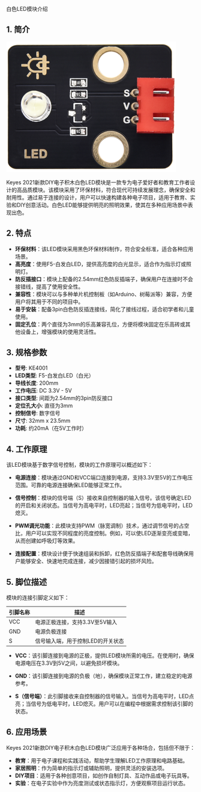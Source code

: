 白色LED模块介绍

## 1. 简介
![](media/e88a10ff697c85cf2c87aa2cff68ef5c.png)

Keyes 2021新款DIY电子积木白色LED模块是一款专为电子爱好者和教育工作者设计的高品质模块。该模块采用了环保材料，符合现代可持续发展理念，确保安全和耐用性。通过易于连接的设计，用户可以快速构建各种电子项目，适用于教育、实验和DIY创意活动。白色LED能够提供明亮的照明效果，使其在多种应用场景中表现出色。

## 2. 特点

- **环保材料**：该LED模块采用黑色环保材料制作，符合安全标准，适合各种应用场景。
- **高亮度**：使用F5-白发白LED，提供高亮度的白光显示，适合作为指示灯或照明灯。
- **防反插接口**：模块上配备的2.54mm红色防反插端子，确保用户在连接时不会接错线，提高了使用安全性。
- **兼容性**：模块可以与多种单片机控制板（如Arduino、树莓派等）兼容，方便用户将其用于不同的项目中。
- **易于安装**：配备3pin白色防反插连接线，简化了接线过程，适合初学者和儿童使用。
- **固定孔位**：两个直径为3mm的乐高兼容孔位，方便将模块固定在乐高砖或其他设备上，增强模块的使用灵活性。

## 3. 规格参数

- **型号**: KE4001
- **LED类型**: F5-白发白LED（白光）
- **导线长度**: 200mm
- **工作电压**: DC 3.3V - 5V
- **接口类型**: 间距为2.54mm的3pin防反接口
- **定位孔大小**: 直径为3mm
- **控制信号**: 数字信号
- **尺寸**: 32mm x 23.5mm
- **功耗**: 约20mA（在5V工作时）

## 4. 工作原理

该LED模块基于数字信号控制，模块的工作原理可以概述如下：

- **电源连接**：模块通过GND和VCC端口连接到电源，支持3.3V至5V的工作电压范围。可靠的电源连接确保LED能够正常工作。

- **信号控制**：模块的信号端（S）接收来自控制器的输入信号。该信号确定LED的开启和关闭状态。当信号为高电平时，LED亮起；当信号为低电平时，LED熄灭。

- **PWM调光功能**：此模块支持PWM（脉宽调制）技术，通过调节信号的占空比，用户可以实现不同程度的亮度控制。例如，可以使LED逐渐变亮或变暗，从而创建如呼吸灯等效果。

- **连接配置**：模块设计便于快速组装和拆卸，红色防反插端子和配套导线确保用户能够安全、快速地完成连接，减少因接错引起的损坏风险。

## 5. 脚位描述

模块的连接引脚定义如下：

| 引脚名称 | 描述                            |
|----------|---------------------------------|
| VCC      | 电源正极连接，支持3.3V至5V输入 |
| GND      | 电源负极连接                    |
| S        | 信号输入端，用于控制LED的开关状态 |

- **VCC**：该引脚连接到电源的正极，提供LED模块所需的电压。在使用时，确保电源电压在3.3V到5V之间，以避免损坏模块。
  
- **GND**：该引脚连接到电源的负极（地），确保模块正常工作，建立稳定的电源参考。

- **S（信号端）**：此引脚接收来自控制器的信号输入。当信号为高电平时，LED点亮；当信号为低电平时，LED熄灭。用户可以在编程中根据需求控制该引脚的状态。

## 6. 应用场景

Keyes 2021新款DIY电子积木白色LED模块广泛应用于各种场合，包括但不限于：

- **教育**：用于电子课程和实践活动，帮助学生理解LED工作原理和电路基础。
- **家居照明**：作为简单的指示灯或辅助照明，提供灵活的安装选项。
- **DIY项目**：适用于各种创意项目，如创作自制灯具、互动作品或电子玩具等。
- **实验**：在电子实验中作为亮度测试或状态指示灯，方便观察项目运行状态。


